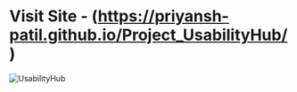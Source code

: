 # Visit Site - (https://priyansh-patil.github.io/Project_UsabilityHub/)
![UsabilityHub](https://github.com/Priyansh-Patil/Sample_Website/assets/99969296/449c2c35-fa09-4f12-af9f-9307f810932b)
